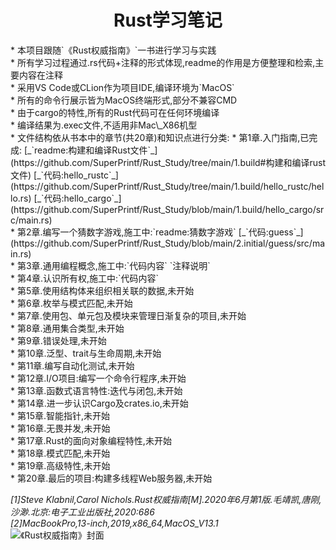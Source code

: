<div align="center">

# Rust学习笔记  

</div>
* 本项目跟随`《Rust权威指南》`一书进行学习与实践<br>
* 所有学习过程通过.rs代码+注释的形式体现,readme的作用是方便整理和检索,主要内容在注释<br>
* 采用VS Code或CLion作为项目IDE,编译环境为`MacOS`<br>
    * 所有的命令行展示皆为MacOS终端形式,部分不兼容CMD<br>
    * 由于cargo的特性,所有的Rust代码可在任何环境编译<br>
    * 编译结果为.exec文件,不适用非Mac\_X86机型<br>
* 文件结构依从书本中的章节(共20章)和知识点进行分类:
    * 第1章.入门指南,已完成: [_`readme:构建和编译Rust文件`_](https://github.com/SuperPrintf/Rust_Study/tree/main/1.build#构建和编译rust文件) [_`代码:hello_rustc`_](https://github.com/SuperPrintf/Rust_Study/tree/main/1.build/hello_rustc/hello.rs)  [_`代码:hello_cargo`_](https://github.com/SuperPrintf/Rust_Study/blob/main/1.build/hello_cargo/src/main.rs) <br>
    * 第2章.编写一个猜数字游戏,施工中:`readme:猜数字游戏` [_`代码:guess`_](https://github.com/SuperPrintf/Rust_Study/blob/main/2.initial/guess/src/main.rs) <br>
    * 第3章.通用编程概念,施工中:`代码内容` `注释说明`<br>
    * 第4章.认识所有权,施工中:`代码内容`<br>
    * 第5章.使用结构体来组织相关联的数据,未开始<br>
    * 第6章.枚举与模式匹配,未开始<br>
    * 第7章.使用包、单元包及模块来管理日渐复杂的项目,未开始<br>
    * 第8章.通用集合类型,未开始<br>
    * 第9章.错误处理,未开始<br>
    * 第10章.泛型、trait与生命周期,未开始<br>
    * 第11章.编写自动化测试,未开始<br>
    * 第12章.I/O项目:编写一个命令行程序,未开始<br>
    * 第13章.函数式语言特性:迭代与闭包,未开始<br>
    * 第14章.进一步认识Cargo及crates.io,未开始<br>
    * 第15章.智能指针,未开始<br>
    * 第16章.无畏并发,未开始<br>
    * 第17章.Rust的面向对象编程特性,未开始<br>
    * 第18章.模式匹配,未开始<br>
    * 第19章.高级特性,未开始<br>
    * 第20章.最后的项目:构建多线程Web服务器,未开始<br>

_[1]Steve Klabnil,Carol Nichols.Rust权威指南[M].2020年6月第1版.毛靖凯,唐刚,沙渺.北京:电子工业出版社,2020:686_<br>
_[2]MacBookPro,13-inch,2019,x86\_64,MacOS\_V13.1_ <br>
![](https://p.ipic.vip/b2631r.jpg "《Rust权威指南》封面")
